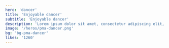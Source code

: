 ```yaml
---
hero: 'dancer'
title: 'Enjoyable dancer'
subtitle: 'Enjoyable dancer'
description: 'Lorem ipsum dolor sit amet, consectetur adipiscing elit, sed do eiusmod tempor incididunt ut labore et dolore magna aliqua. Ut enim ad minim veniam, quis nostrud exercitation ullamco laboris nisi ut aliquip ex ea commodo consequat. Duis aute irure dolor in reprehenderit in voluptate velit esse cillum dolore eu fugiat nulla pariatur.'
image: '/heros/pma-dancer.png'
bg: "bg-pma-dancer"
likes: '1260'
---
```


